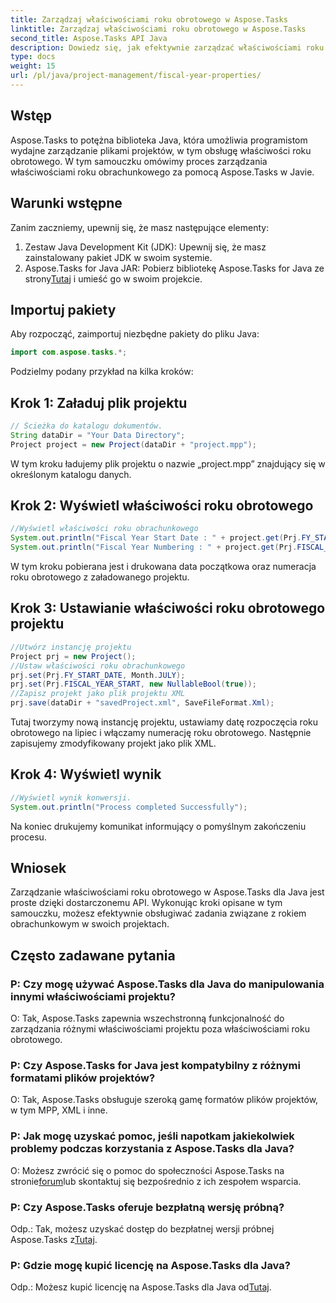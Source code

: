 ```yaml
---
title: Zarządzaj właściwościami roku obrotowego w Aspose.Tasks
linktitle: Zarządzaj właściwościami roku obrotowego w Aspose.Tasks
second_title: Aspose.Tasks API Java
description: Dowiedz się, jak efektywnie zarządzać właściwościami roku obrotowego za pomocą Aspose.Tasks dla Java. Przewodnik krok po kroku z podanymi przykładami.
type: docs
weight: 15
url: /pl/java/project-management/fiscal-year-properties/
---
```

## Wstęp
Aspose.Tasks to potężna biblioteka Java, która umożliwia programistom wydajne zarządzanie plikami projektów, w tym obsługę właściwości roku obrotowego. W tym samouczku omówimy proces zarządzania właściwościami roku obrachunkowego za pomocą Aspose.Tasks w Javie.
## Warunki wstępne
Zanim zaczniemy, upewnij się, że masz następujące elementy:
1. Zestaw Java Development Kit (JDK): Upewnij się, że masz zainstalowany pakiet JDK w swoim systemie.
2.  Aspose.Tasks for Java JAR: Pobierz bibliotekę Aspose.Tasks for Java ze strony[Tutaj](https://releases.aspose.com/tasks/java/) i umieść go w swoim projekcie.

## Importuj pakiety
Aby rozpocząć, zaimportuj niezbędne pakiety do pliku Java:
```java
import com.aspose.tasks.*;
```

Podzielmy podany przykład na kilka kroków:
## Krok 1: Załaduj plik projektu
```java
// Ścieżka do katalogu dokumentów.
String dataDir = "Your Data Directory";
Project project = new Project(dataDir + "project.mpp");
```
W tym kroku ładujemy plik projektu o nazwie „project.mpp” znajdujący się w określonym katalogu danych.
## Krok 2: Wyświetl właściwości roku obrotowego
```java
//Wyświetl właściwości roku obrachunkowego
System.out.println("Fiscal Year Start Date : " + project.get(Prj.FY_START_DATE));
System.out.println("Fiscal Year Numbering : " + project.get(Prj.FISCAL_YEAR_START));
```
W tym kroku pobierana jest i drukowana data początkowa oraz numeracja roku obrotowego z załadowanego projektu.
## Krok 3: Ustawianie właściwości roku obrotowego projektu
```java
//Utwórz instancję projektu
Project prj = new Project();
//Ustaw właściwości roku obrachunkowego
prj.set(Prj.FY_START_DATE, Month.JULY);
prj.set(Prj.FISCAL_YEAR_START, new NullableBool(true));
//Zapisz projekt jako plik projektu XML
prj.save(dataDir + "savedProject.xml", SaveFileFormat.Xml);
```
Tutaj tworzymy nową instancję projektu, ustawiamy datę rozpoczęcia roku obrotowego na lipiec i włączamy numerację roku obrotowego. Następnie zapisujemy zmodyfikowany projekt jako plik XML.
## Krok 4: Wyświetl wynik
```java
//Wyświetl wynik konwersji.
System.out.println("Process completed Successfully");
```
Na koniec drukujemy komunikat informujący o pomyślnym zakończeniu procesu.

## Wniosek
Zarządzanie właściwościami roku obrotowego w Aspose.Tasks dla Java jest proste dzięki dostarczonemu API. Wykonując kroki opisane w tym samouczku, możesz efektywnie obsługiwać zadania związane z rokiem obrachunkowym w swoich projektach.
## Często zadawane pytania
### P: Czy mogę używać Aspose.Tasks dla Java do manipulowania innymi właściwościami projektu?
O: Tak, Aspose.Tasks zapewnia wszechstronną funkcjonalność do zarządzania różnymi właściwościami projektu poza właściwościami roku obrotowego.
### P: Czy Aspose.Tasks for Java jest kompatybilny z różnymi formatami plików projektów?
O: Tak, Aspose.Tasks obsługuje szeroką gamę formatów plików projektów, w tym MPP, XML i inne.
### P: Jak mogę uzyskać pomoc, jeśli napotkam jakiekolwiek problemy podczas korzystania z Aspose.Tasks dla Java?
 O: Możesz zwrócić się o pomoc do społeczności Aspose.Tasks na stronie[forum](https://forum.aspose.com/c/tasks/15)lub skontaktuj się bezpośrednio z ich zespołem wsparcia.
### P: Czy Aspose.Tasks oferuje bezpłatną wersję próbną?
 Odp.: Tak, możesz uzyskać dostęp do bezpłatnej wersji próbnej Aspose.Tasks z[Tutaj](https://releases.aspose.com/).
### P: Gdzie mogę kupić licencję na Aspose.Tasks dla Java?
 Odp.: Możesz kupić licencję na Aspose.Tasks dla Java od[Tutaj](https://purchase.aspose.com/buy).